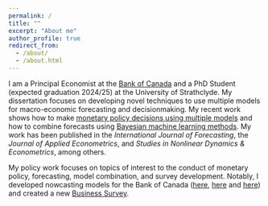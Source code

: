 ```yaml
---
permalink: /
title: ""
excerpt: "About me"
author_profile: true
redirect_from: 
  - /about/
  - /about.html
---
```


I am a Principal Economist at the [Bank of Canada](https://www.bankofcanada.ca/profile/tony-chernis/) and a PhD Student (expected graduation 2024/25) at the University of Strathclyde. 
My dissertation focuses on developing novel techniques to use multiple models for macro-economic forecasting and decisionmaking. My recent work shows how to make [monetary policy decisions using multiple models](https://arxiv.org/abs/2406.03321) and how to combine forecasts using [Bayesian machine learning methods](https://arxiv.org/abs/2311.12671). My work has been published in the *International Journal of Forecasting*, the *Journal of Applied Econometrics*, and *Studies in Nonlinear Dynamics & Econometrics*, among others.

My policy work focuses on topics of interest to the conduct of monetary policy, forecasting, model combination, and survey development. Notably, I developed nowcasting models for the Bank of Canada ([here](https://www.bankofcanada.ca/2022/05/staff-discussion-paper-2022-12/), [here](https://www.bankofcanada.ca/2018/08/staff-discussion-paper-2018-9/) and [here](https://www.bankofcanada.ca/2017/06/staff-discussion-paper-2017-8/)) and created a new [Business Survey](https://www.bankofcanada.ca/2022/06/staff-discussion-paper-2022-14/). 
  
